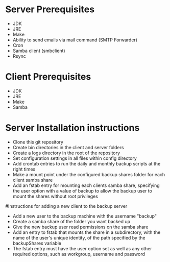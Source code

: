 # Server Prerequisites
- JDK
- JRE
- Make
- Ability to send emails via mail command (SMTP Forwarder)
- Cron
- Samba client (smbclient)
- Rsync

# Client Prerequisites
- JDK
- JRE
- Make
- Samba

# Server Installation instructions
- Clone this git repository
- Create bin directories in the client and server folders
- Create a logs directory in the root of the repository
- Set configuration settings in all files within config directory
- Add crontab entries to run the daily and monthly backup scripts at the right times
- Make a mount point under the configured backup shares folder for each client samba share
- Add an fstab entry for mounting each clients samba share, specifying the user option with a value of backup to allow the backup user to mount the shares without root privileges

#Instructions for adding a new client to the backup server
- Add a new user to the backup machine with the username "backup"
- Create a samba share of the folder you want backed up
- Give the new backup user read permissions on the samba share
- Add an entry to fstab that mounts the share in a subdirectory, with the name of the user's unique identity, of the path specified by the backupShares variable
- The fstab entry must have the user option set as well as any other required options, such as workgroup, username and password
